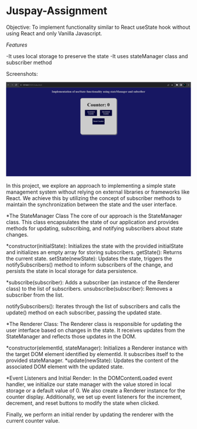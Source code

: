 # Juspay-Assignment

Objective: To implement functionality similar to React useState hook without using React and only Vanilla Javascript.

_Features_

-It uses local storage to preserve the state
-It uses stateManager class and subscriber method

Screenshots:

![Alt text](image.png)

In this project, we explore an approach to implementing a simple state management system without relying on external libraries or frameworks like React. We achieve this by utilizing the concept of subscriber methods to maintain the synchronization between the state and the user interface.

*The StateManager Class
The core of our approach is the StateManager class. This class encapsulates the state of our application and provides methods for updating, subscribing, and notifying subscribers about state changes.

*constructor(initialState): Initializes the state with the provided initialState and initializes an empty array for storing subscribers.
getState(): Returns the current state.
setState(newState): Updates the state, triggers the notifySubscribers() method to inform subscribers of the change, and persists the state in local storage for data persistence.

*subscribe(subscriber): Adds a subscriber (an instance of the Renderer class) to the list of subscribers.
unsubscribe(subscriber): Removes a subscriber from the list.

notifySubscribers(): Iterates through the list of subscribers and calls the update() method on each subscriber, passing the updated state.

*The Renderer Class:
The Renderer class is responsible for updating the user interface based on changes in the state. It receives updates from the StateManager and reflects those updates in the DOM.

*constructor(elementId, stateManager): Initializes a Renderer instance with the target DOM element identified by elementId. It subscribes itself to the provided stateManager.
*update(newState): Updates the content of the associated DOM element with the updated state.

*Event Listeners and Initial Render:
In the DOMContentLoaded event handler, we initialize our state manager with the value stored in local storage or a default value of 0. We also create a Renderer instance for the counter display. Additionally, we set up event listeners for the increment, decrement, and reset buttons to modify the state when clicked.

Finally, we perform an initial render by updating the renderer with the current counter value.

